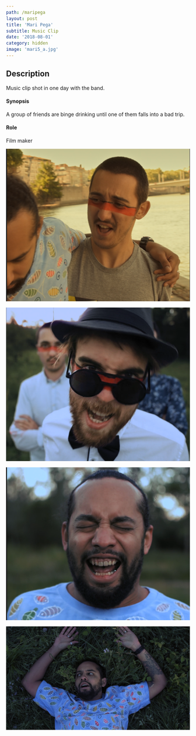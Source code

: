 ```yaml
---
path: /maripega
layout: post
title: 'Mari Pega'
subtitle: Music Clip
date: '2018-08-01'
category: hidden
image: 'mari5_a.jpg'
---
```


## Description

Music clip shot in one day with the band.

#### Synopsis

A group of friends are binge drinking until one of them falls into a bad trip.

#### Role

Film maker

![Screenshot](mari0.png)

![Screenshot](mari3.png)

![Screenshot](mari2.png)

![Screenshot](mari5_a.jpg)
